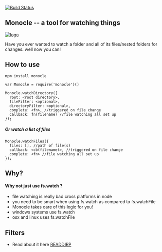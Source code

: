 [![Build Status](https://travis-ci.org/samccone/monocle.png?branch=master)](https://travis-ci.org/samccone/monocle)

## Monocle -- a tool for watching things

[![logo](https://raw.github.com/samccone/monocle/master/logo.png)](https://raw.github.com/samccone/monocle/master/logo.png)

Have you ever wanted to watch a folder and all of its files/nested folders for changes. well now you can!

## How to use

`npm install monocle`

`var Monocle = require('monocle')()`

    Monocle.watchDirectory({
      root: <root directory>,
      fileFilter: <optional>,
      directoryFilter: <optional>,
      complete: <fn>, //triggered on file change
      callback: fn(filename) //file watching all set up
    });

##### Or watch a list of files

    Monocle.watchFiles({
      files: [], //path of file(s)
      callback: <cb(filename)>, //triggered on file change
      complete: <fn> //file watching all set up
    });

## Why?
#### Why not just use fs.watch ?
  - file watching is really bad cross platforms in node
  - you need to be smart when using fs.watch as compared to fs.watchFile
  - Monocle takes care of this logic for you!
  - windows systems use fs.watch
  - osx and linux uses fs.watchFile

## Filters

- Read about it here [READDIRP](https://github.com/thlorenz/readdirp)
